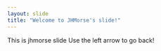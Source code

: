 ```yaml
---
layout: slide
title: "Welcome to JHMorse's slide!"
---
```

This is jhmorse slide
Use the left arrow to go back!
